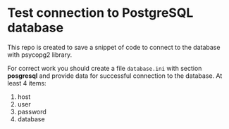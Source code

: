 # Test connection to PostgreSQL database
This repo is created to save a snippet of code to connect to the database with psycopg2 library.

For correct work you should create a file `database.ini` with section **posgresql** and provide data
for successful connection to the database. At least 4 items:
1. host
2. user
3. password
4. database
